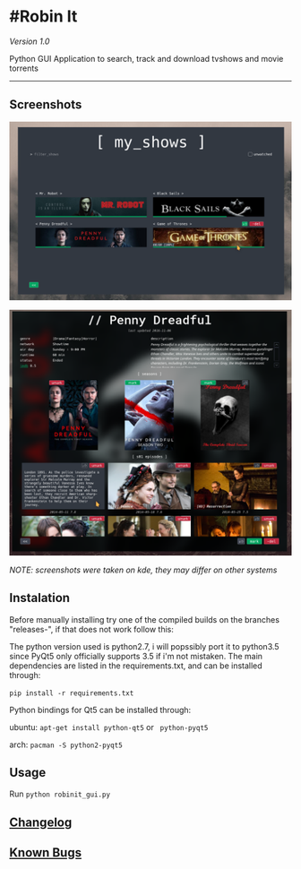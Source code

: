 #Robin It
================================

*Version 1.0*

Python GUI Application to search, track and download tvshows and movie torrents

--------------------------------

## Screenshots

![screenshot](screenshots/my_shows_screen_v1.0.png)

![screenshot](screenshots/tv_show_screen_v1.0.png)

*NOTE: screenshots were taken on kde, they may differ on other systems*

## Instalation

Before manually installing try one of the compiled builds on the branches "releases-<arch>", if that does not work follow this:

The python version used is python2.7, i will popssibly port it to python3.5 since PyQt5 only officially supports 3.5 if i'm not mistaken. The main dependencies are listed in the requirements.txt, and can be installed through:

 `pip install -r requirements.txt`

Python bindings for Qt5 can be installed through:

ubuntu: 	`apt-get install python-qt5` or ` python-pyqt5`

arch: 		`pacman -S python2-pyqt5`

## Usage

Run `python robinit_gui.py`

## [Changelog](https://github.com/3ximus/robin-it/blob/master/CHANGELOG.md)

## [Known Bugs](https://github.com/3ximus/robin-it/labels/bug)
